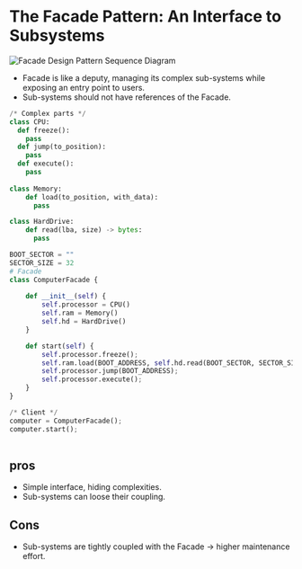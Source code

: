 # The Facade Pattern: An Interface to Subsystems

![Facade Design Pattern Sequence Diagram](https://upload.wikimedia.org/wikipedia/commons/thumb/3/3d/Facade_Design_Pattern_Sequence_Diagram_UML.svg/350px-Facade_Design_Pattern_Sequence_Diagram_UML.svg.png)

- Facade is like a deputy, managing its complex sub-systems while exposing an entry point to users.
- Sub-systems should not have references of the Facade.

```python
/* Complex parts */
class CPU:
  def freeze():
    pass
  def jump(to_position):
    pass
  def execute():
    pass
  
class Memory:
    def load(to_position, with_data):
      pass

class HardDrive:
    def read(lba, size) -> bytes:
      pass

BOOT_SECTOR = ""
SECTOR_SIZE = 32
# Facade
class ComputerFacade {
    
    def __init__(self) {
        self.processor = CPU()
        self.ram = Memory()
        self.hd = HardDrive()
    }

    def start(self) {
        self.processor.freeze();
        self.ram.load(BOOT_ADDRESS, self.hd.read(BOOT_SECTOR, SECTOR_SIZE));
        self.processor.jump(BOOT_ADDRESS);
        self.processor.execute();
    }
}

/* Client */
computer = ComputerFacade();
computer.start();
  
```



## pros

- Simple interface, hiding complexities.
- Sub-systems can loose their coupling.



## Cons

- Sub-systems are tightly coupled with the Facade -> higher maintenance effort.

